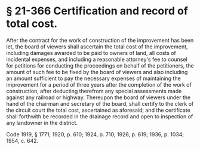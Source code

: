 # § 21-366 Certification and record of total cost.

<p>After the contract for the work of construction of the improvement has been let, the board of viewers shall ascertain the total cost of the improvement, including damages awarded to be paid to owners of land, all costs of incidental expenses, and including a reasonable attorney's fee to counsel for petitions for conducting the proceedings on behalf of the petitioners, the amount of such fee to be fixed by the board of viewers and also including an amount sufficient to pay the necessary expenses of maintaining the improvement for a period of three years after the completion of the work of construction, after deducting therefrom any special assessments made against any railroad or highway. Thereupon the board of viewers under the hand of the chairman and secretary of the board, shall certify to the clerk of the circuit court the total cost, ascertained as aforesaid; and the certificate shall forthwith be recorded in the drainage record and open to inspection of any landowner in the district.</p><p>Code 1919, § 1771; 1920, p. 610; 1924, p. 710; 1926, p. 619; 1936, p. 1034; 1954, c. 642.</p>